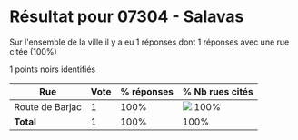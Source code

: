 # Résultat pour 07304 - Salavas

Sur l'ensemble de la ville il y a eu 1 réponses dont 1 réponses avec une rue citée (100%)

1 points noirs identifiés

| Rue | Vote | % réponses | % Nb rues cités|
|-----|------|------------|----------------|
| Route de Barjac | 1 | 100% | <img src="../../img/bar_100.gif" />&nbsp;100%|
| **Total** | 1 | 100% | 100%|
